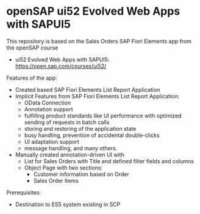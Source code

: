 # openSAP ui52 Evolved Web Apps with SAPUI5

This repository is based on the Sales Orders SAP Fiori Elements app from the openSAP course

* ui52 Evolved Web Apps with SAPUI5: https://open.sap.com/courses/ui52/


Features of the app:

* Created based SAP Fiori Elements List Report Application
* Implicit Features from SAP Fiori Elements List Report Application:
	* OData Connection
	* Annotation support
	* fulfilling product standards like UI performance with optimized sending of requests in batch calls
	* storing and restoring of the application state
	* busy handling, prevention of accidental double-clicks
	* UI adaptation support
	* message handling, and many others.
* Manually created annotation-driven UI with
	* List for Sales Orders with Title and defined filter fields and columns
	* Object Page with two sections:
		* Customer information based on Order
		* Sales Order Items


Prerequisites:

* Destination to ES5 system existing in SCP
